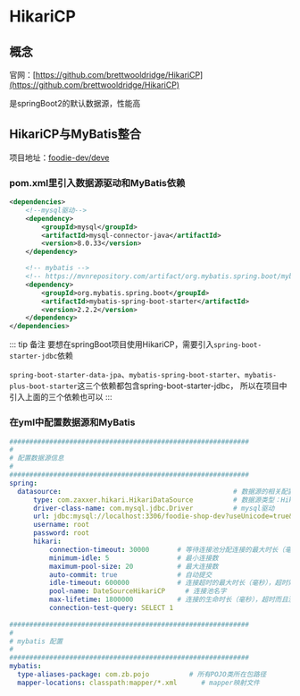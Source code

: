 # HikariCP

## 概念

官网：[https://github.com/brettwooldridge/HikariCP](https://github.com/brettwooldridge/HikariCP)

是springBoot2的默认数据源，性能高

## HikariCP与MyBatis整合

项目地址：[foodie-dev/deve](https://github.com/zhaobao1830/foodie-dev)

### pom.xml里引入数据源驱动和MyBatis依赖

```xml
<dependencies>
    <!--mysql驱动-->
    <dependency>
        <groupId>mysql</groupId>
        <artifactId>mysql-connector-java</artifactId>
        <version>8.0.33</version>
    </dependency>

    <!-- mybatis -->
    <!-- https://mvnrepository.com/artifact/org.mybatis.spring.boot/mybatis-spring-boot-starter -->
    <dependency>
        <groupId>org.mybatis.spring.boot</groupId>
        <artifactId>mybatis-spring-boot-starter</artifactId>
        <version>2.2.2</version>
    </dependency>
</dependencies>

```

::: tip 备注
要想在springBoot项目使用HikariCP，需要引入`spring-boot-starter-jdbc`依赖

`spring-boot-starter-data-jpa`、`mybatis-spring-boot-starter`、`mybatis-plus-boot-starter`这三个依赖都包含spring-boot-starter-jdbc，
所以在项目中引入上面的三个依赖也可以
:::

### 在yml中配置数据源和MyBatis

```yml
############################################################
#
# 配置数据源信息
#
############################################################
spring:
  datasource:                                           # 数据源的相关配置
      type: com.zaxxer.hikari.HikariDataSource          # 数据源类型：HikariCP
      driver-class-name: com.mysql.jdbc.Driver          # mysql驱动
      url: jdbc:mysql://localhost:3306/foodie-shop-dev?useUnicode=true&characterEncoding=UTF-8&autoReconnect=true
      username: root
      password: root
      hikari:
          connection-timeout: 30000       # 等待连接池分配连接的最大时长（毫秒），超过这个时长还没可用的连接则发生SQLException， 默认:30秒
          minimum-idle: 5                 # 最小连接数
          maximum-pool-size: 20           # 最大连接数
          auto-commit: true               # 自动提交
          idle-timeout: 600000            # 连接超时的最大时长（毫秒），超时则被释放（retired），默认:10分钟
          pool-name: DateSourceHikariCP     # 连接池名字
          max-lifetime: 1800000           # 连接的生命时长（毫秒），超时而且没被使用则被释放（retired），默认:30分钟 1800000ms
          connection-test-query: SELECT 1
          
############################################################
#
# mybatis 配置
#
############################################################
mybatis:
  type-aliases-package: com.zb.pojo          # 所有POJO类所在包路径
  mapper-locations: classpath:mapper/*.xml      # mapper映射文件
  

```
